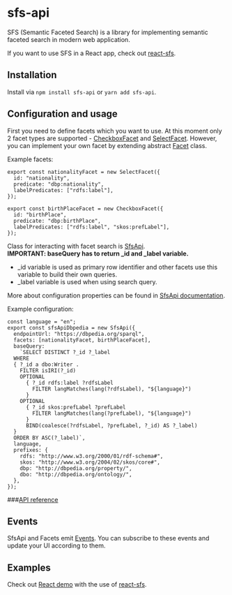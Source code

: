 # sfs-api
SFS (Semantic Faceted Search) is a library for implementing semantic faceted search in modern web application.

If you want to use SFS in a React app, check out [react-sfs](https://www.npmjs.com/package/react-sfs).

## Installation
Install via `npm install sfs-api` or `yarn add sfs-api`.

## Configuration and usage
First you need to define facets which you want to use. At this moment only 2 facet types are supported - 
[CheckboxFacet](src/facets/CheckboxFacet.ts) and [SelectFacet](src/facets/SelectFacet.ts). However, you can implement 
your own facet by extending abstract [Facet](src/facets/Facet.ts) class. 

Example facets:
```
export const nationalityFacet = new SelectFacet({
  id: "nationality",
  predicate: "dbp:nationality",
  labelPredicates: ["rdfs:label"],
});

export const birthPlaceFacet = new CheckboxFacet({
  id: "birthPlace",
  predicate: "dbp:birthPlace",
  labelPredicates: ["rdfs:label", "skos:prefLabel"],
});
```

Class for interacting with facet search is [SfsApi](src/SfsApi.ts).  
**IMPORTANT: baseQuery has to return _id and _label variable.**  
- _id variable is used as primary row identifier and other facets use this variable to build their own queries.
- _label variable is used when using search query.  

More about configuration properties can be found in [SfsApi documentation](https://bouredan.github.io/sfs-api/classes/SfsApi.html).

Example configuration:
```
const language = "en";
export const sfsApiDbpedia = new SfsApi({
  endpointUrl: "https://dbpedia.org/sparql",
  facets: [nationalityFacet, birthPlaceFacet],
  baseQuery:
    `SELECT DISTINCT ?_id ?_label 
  WHERE 
  { ?_id a dbo:Writer .    
    FILTER isIRI(?_id)
    OPTIONAL
      { ?_id rdfs:label ?rdfsLabel 
        FILTER langMatches(lang(?rdfsLabel), "${language}")
      }
    OPTIONAL
      { ?_id skos:prefLabel ?prefLabel 
        FILTER langMatches(lang(?prefLabel), "${language}")
      }
      BIND(coalesce(?rdfsLabel, ?prefLabel, ?_id) AS ?_label) 
  }
  ORDER BY ASC(?_label)`,
  language,
  prefixes: {
    rdfs: "http://www.w3.org/2000/01/rdf-schema#",
    skos: "http://www.w3.org/2004/02/skos/core#",
    dbp: "http://dbpedia.org/property/",
    dbo: "http://dbpedia.org/ontology/",
  },
});
```
###[API reference](https://bouredan.github.io/sfs-api)

## Events
SfsApi and Facets emit [Events](src/Events.ts). 
You can subscribe to these events and update your UI according to them.

## Examples 
Check out [React demo](https://github.com/bouredan/sfs-react-demo) 
with the use of [react-sfs](https://www.npmjs.com/package/react-sfs).
